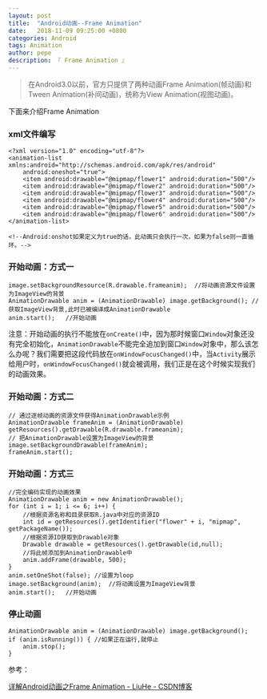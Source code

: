 ```yaml
---
layout: post
title:  "Android动画--Frame Animation"
date:   2018-11-09 09:25:00 +0800
categories: Android
tags: Animation
author: pepe
description: 『 Frame Animation 』
---
```


> 在Android3.0以前，官方只提供了两种动画Frame Animation(帧动画)和Tween Animation(补间动画)，统称为View Animation(视图动画)。

下面来介绍Frame Animation

### **xml文件编写**
```
<?xml version="1.0" encoding="utf-8"?>
<animation-list xmlns:android="http://schemas.android.com/apk/res/android"
    android:oneshot="true">
    <item android:drawable="@mipmap/flower1" android:duration="500"/>
    <item android:drawable="@mipmap/flower2" android:duration="500"/>
    <item android:drawable="@mipmap/flower3" android:duration="500"/>
    <item android:drawable="@mipmap/flower4" android:duration="500"/>
    <item android:drawable="@mipmap/flower5" android:duration="500"/>
    <item android:drawable="@mipmap/flower6" android:duration="500"/>
</animation-list>

<!--Android:onshot如果定义为true的话，此动画只会执行一次，如果为false则一直循环。-->
```

### **开始动画：方式一**
```
image.setBackgroundResource(R.drawable.frameanim);  //将动画资源文件设置为ImageView的背景
AnimationDrawable anim = (AnimationDrawable) image.getBackground(); //获取ImageView背景,此时已被编译成AnimationDrawable
anim.start();   //开始动画
```

注意：开始动画的执行不能放在`onCreate()`中，因为那时候窗口`Window`对象还没有完全初始化，`AnimationDrawable`不能完全追加到窗口`Window`对象中，那么该怎么办呢？我们需要把这段代码放在`onWindowFocusChanged()`中，当`Activity`展示给用户时，`onWindowFocusChanged()`就会被调用，我们正是在这个时候实现我们的动画效果。

### **开始动画：方式二**
```
// 通过逐帧动画的资源文件获得AnimationDrawable示例
AnimationDrawable frameAnim = (AnimationDrawable) getResources().getDrawable(R.drawable.frameanim);
// 把AnimationDrawable设置为ImageView的背景
image.setBackgroundDrawable(frameAnim);
frameAnim.start();
```

### **开始动画：方式三**
```
//完全编码实现的动画效果
AnimationDrawable anim = new AnimationDrawable();
for (int i = 1; i <= 6; i++) {
    //根据资源名称和目录获取R.java中对应的资源ID
    int id = getResources().getIdentifier("flower" + i, "mipmap", getPackageName());
    //根据资源ID获取到Drawable对象
    Drawable drawable = getResources().getDrawable(id,null);
    //将此帧添加到AnimationDrawable中
    anim.addFrame(drawable, 500);
}
anim.setOneShot(false); //设置为loop
image.setBackground(anim);  //将动画设置为ImageView背景
anim.start();   //开始动画
```

### **停止动画**
```
AnimationDrawable anim = (AnimationDrawable) image.getBackground();
if (anim.isRunning()) {	//如果正在运行,就停止
	anim.stop();
}
```


参考：

[详解Android动画之Frame Animation - LiuHe - CSDN博客](https://blog.csdn.net/liuhe688/article/details/6657776)